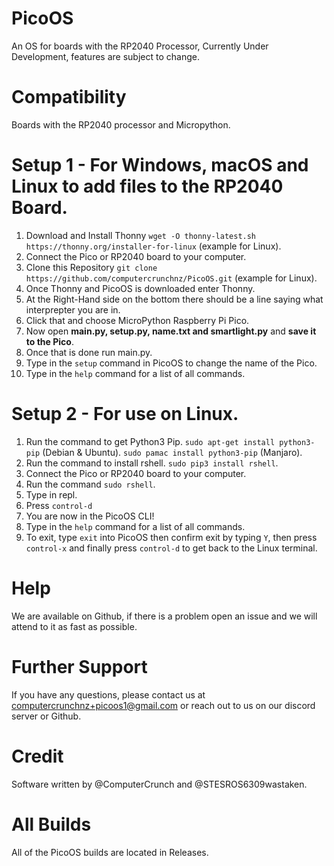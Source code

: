 # PicoOS
An OS for boards with the RP2040 Processor, Currently Under Development, features are subject to change.

# Compatibility
Boards with the RP2040 processor and Micropython.

# Setup 1 - For Windows, macOS and Linux to add files to the RP2040 Board.
1) Download and Install Thonny ```wget -O thonny-latest.sh https://thonny.org/installer-for-linux``` (example for Linux).
2) Connect the Pico or RP2040 board to your computer.
3) Clone this Repository ```git clone https://github.com/computercrunchnz/PicoOS.git``` (example for Linux). 
4) Once Thonny and PicoOS is downloaded enter Thonny.
5) At the Right-Hand side on the bottom there should be a line saying what interprepter you are in.
6) Click that and choose MicroPython Raspberry Pi Pico.
7) Now open **main.py, setup.py, name.txt and smartlight.py** and **save it to the Pico**.
8) Once that is done run main.py.
9) Type in the ```setup``` command in PicoOS to change the name of the Pico.
10) Type in the ```help``` command for a list of all commands.

# Setup 2 - For use on Linux.
1) Run the command to get Python3 Pip. ```sudo apt-get install python3-pip``` (Debian & Ubuntu). ```sudo pamac install python3-pip``` (Manjaro).
2) Run the command to install rshell. ```sudo pip3 install rshell```.
3) Connect the Pico or RP2040 board to your computer.
4) Run the command ```sudo rshell```.
5) Type in repl.
6) Press ```control-d```
7) You are now in the PicoOS CLI!
8) Type in the ```help``` command for a list of all commands.
9) To exit, type ```exit``` into PicoOS then confirm exit by typing ```Y```, then press ```control-x``` and finally press ```control-d``` to get back to the Linux terminal.


# Help
We are available on Github, if there is a problem open an issue and we will attend to it as fast as possible.

# Further Support
If you have any questions, please contact us at computercrunchnz+picoos1@gmail.com or reach out to us on our discord server or Github.

# Credit
Software written by @ComputerCrunch and @STESROS6309wastaken.

# All Builds
All of the PicoOS builds are located in Releases.
